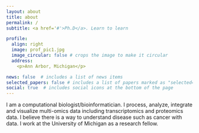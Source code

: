 ```yaml
---
layout: about
title: about
permalink: /
subtitle: <a href='#'>Ph.D</a>. Learn to learn 

profile:
  align: right
  image: prof_pic1.jpg
  image_circular: false # crops the image to make it circular
  address: 
    <p>Ann Arbor, Michigan</p>

news: false  # includes a list of news items
selected_papers: false # includes a list of papers marked as "selected={false}"
social: true  # includes social icons at the bottom of the page
---
```


I am a computational biologist/bioinformatician. 
I process, analyze, integrate and visualize multi-omics data including transcriptomics and proteomics data. I believe there is a way to understand disease such as cancer with data. 
I work at the University of Michigan as a research fellow.  
